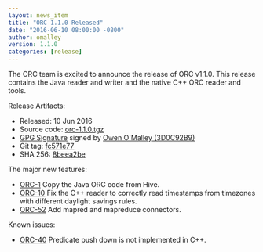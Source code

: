 ```yaml
---
layout: news_item
title: "ORC 1.1.0 Released"
date: "2016-06-10 08:00:00 -0800"
author: omalley
version: 1.1.0
categories: [release]
---
```


The ORC team is excited to announce the release of ORC v1.1.0. This release
contains the Java reader and writer and the native C++ ORC reader and tools.

Release Artifacts:

* Released: 10 Jun 2016
* Source code: [orc-1.1.0.tgz]({{site.dist_mirror}}/orc-1.1.0/orc-1.1.0.tgz)
* [GPG Signature]({{site.dist}}/orc-1.1.0/orc-1.1.0.tgz.asc)
  signed by [Owen O'Malley (3D0C92B9)]({{site.dist}}/KEYS)
* Git tag: [fc571e77]({{site.tag_url}}/release-1.1.0)
* SHA 256: [8beea2be]({{site.dist}}/orc-1.1.0/orc-1.1.0.tgz.sha256)

The major new features:

- [ORC-1]({{site.jira}}/ORC-1) Copy the Java ORC code from Hive.
- [ORC-10]({{site.jira}}/ORC-10) Fix the C++ reader to correctly read
  timestamps from timezones with different daylight savings rules.
- [ORC-52]({{site.jira}}/ORC-52) Add mapred and mapreduce connectors.

Known issues:

- [ORC-40]({{site.jira}}/ORC-40) Predicate push down is not implemented in C++.
